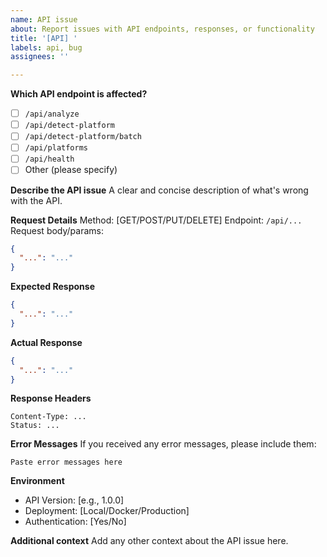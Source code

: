 ```yaml
---
name: API issue
about: Report issues with API endpoints, responses, or functionality
title: '[API] '
labels: api, bug
assignees: ''

---
```


**Which API endpoint is affected?**
- [ ] `/api/analyze`
- [ ] `/api/detect-platform`
- [ ] `/api/detect-platform/batch`
- [ ] `/api/platforms`
- [ ] `/api/health`
- [ ] Other (please specify)

**Describe the API issue**
A clear and concise description of what's wrong with the API.

**Request Details**
Method: [GET/POST/PUT/DELETE]
Endpoint: `/api/...`
Request body/params:
```json
{
  "...": "..."
}
```

**Expected Response**
```json
{
  "...": "..."
}
```

**Actual Response**
```json
{
  "...": "..."
}
```

**Response Headers**
```
Content-Type: ...
Status: ...
```

**Error Messages**
If you received any error messages, please include them:
```
Paste error messages here
```

**Environment**
- API Version: [e.g., 1.0.0]
- Deployment: [Local/Docker/Production]
- Authentication: [Yes/No]

**Additional context**
Add any other context about the API issue here.